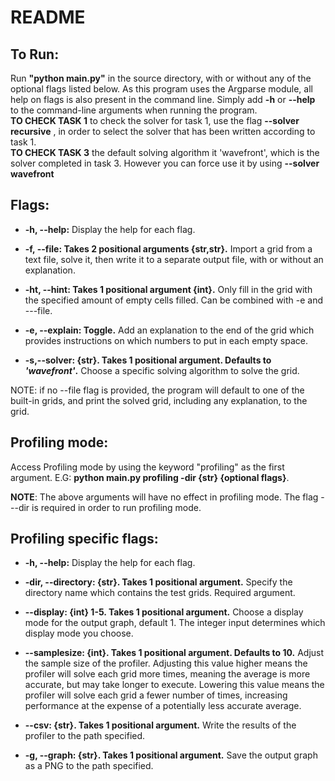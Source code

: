 ﻿# README
## To Run:

  Run **"python main.py"**  in the source directory, with or without any of the optional flags listed below.
As this program uses the Argparse module, all help on flags is also present in the command line. Simply add **-h** or **--help** to the command-line arguments when running the program. 
\
**TO CHECK TASK 1**
to check the solver for task 1, use the flag **--solver recursive** , in order to select the solver that has been written according to task 1. 
\
**TO CHECK TASK 3**
the default solving algorithm it 'wavefront', which is the solver completed in task 3. However you can force use it by using **--solver wavefront**
  ## Flags:
  

 -  **-h, --help:** Display the help for each flag.
 
 - **-f, --file: Takes 2 positional arguments {str,str}.** Import a grid from a text file, solve it, then write it to a separate output file, with or without an explanation.
 
 - **-ht, --hint: Takes 1 positional argument {int}.** Only fill in the grid with the specified amount of empty cells filled. Can be combined with -e and ---file.
 
 - **-e, --explain: Toggle.** Add an explanation to the end of the grid which provides instructions on which numbers to put in each empty space. 
 
 - **-s,--solver: {str}. Takes 1 positional argument. Defaults to *'wavefront'*.** Choose a specific solving algorithm to solve the grid.
 
 NOTE: if no --file flag is provided, the program will default to one of the built-in grids, and print the solved grid, including any explanation, to the grid.
 ## Profiling mode:
 Access Profiling mode by using the keyword "profiling" as the first argument. E.G: **python main.py profiling -dir {str} {optional flags}**.
 
  **NOTE**: The above arguments will have no effect in profiling mode.
 The flag ---dir is required in order to run profiling mode.
 ## Profiling specific flags:
  -  **-h, --help:** Display the help for each flag.
  
  - **-dir, --directory: {str}. Takes 1 positional argument.** Specify the directory name which contains the test grids. Required argument.
  
 - **--display: {int} 1-5. Takes 1 positional argument.** Choose a display mode for the output graph, default 1. The integer input determines which display mode you choose.
 
 - **--samplesize: {int}. Takes 1 positional argument. Defaults to 10.** Adjust the sample size of the profiler. Adjusting this value higher means the profiler will solve each grid more times, meaning the average is more accurate, but may take longer to execute. Lowering this value means the profiler will solve each grid a fewer number of times, increasing performance at the expense of a potentially less accurate average.
 
 - **--csv: {str}. Takes 1 positional argument.** Write the results of the profiler to the path specified.
 
 - **-g, --graph: {str}. Takes 1 positional argument.** Save the output graph as a PNG to the path specified.


